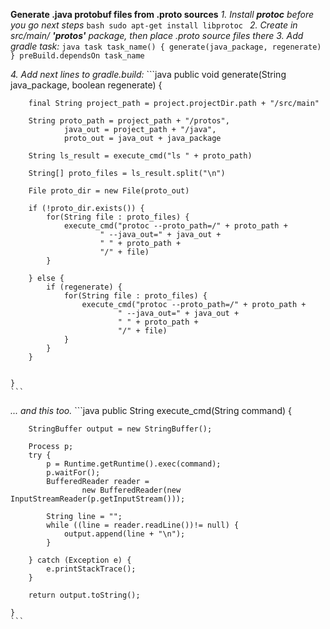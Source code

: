 **Generate .java protobuf files from .proto sources**
_1. Install **protoc** before you go next steps_
    ```bash
    sudo apt-get install libprotoc
    ```
_2. Create in src/main/ **'protos'** package, then place .proto source files there_
_3. Add gradle task:_
    ```java
    task task_name() {
        generate(java_package, regenerate)
    }
    preBuild.dependsOn task_name
    ```

_4. Add next lines to gradle.build:_
    ```java
    public void generate(String java_package, boolean regenerate) {
    
        final String project_path = project.projectDir.path + "/src/main"
    
        String proto_path = project_path + "/protos",
                java_out = project_path + "/java",
                proto_out = java_out + java_package
    
        String ls_result = execute_cmd("ls " + proto_path)
    
        String[] proto_files = ls_result.split("\n")
    
        File proto_dir = new File(proto_out)
    
        if (!proto_dir.exists()) {
            for(String file : proto_files) {
                execute_cmd("protoc --proto_path=/" + proto_path +
                        " --java_out=" + java_out +
                        " " + proto_path +
                        "/" + file)
            }
    
        } else {
            if (regenerate) {
                for(String file : proto_files) {
                    execute_cmd("protoc --proto_path=/" + proto_path +
                            " --java_out=" + java_out +
                            " " + proto_path +
                            "/" + file)
                }
            }
        }
    
    
    }
    ```

_... and this too._
    ```java
    public String execute_cmd(String command) {
    
        StringBuffer output = new StringBuffer();
    
        Process p;
        try {
            p = Runtime.getRuntime().exec(command);
            p.waitFor();
            BufferedReader reader =
                    new BufferedReader(new InputStreamReader(p.getInputStream()));
    
            String line = "";
            while ((line = reader.readLine())!= null) {
                output.append(line + "\n");
            }
    
        } catch (Exception e) {
            e.printStackTrace();
        }
    
        return output.toString();
    
    }
    ```